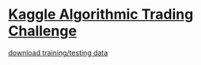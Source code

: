 # [Kaggle Algorithmic Trading Challenge](https://www.kaggle.com/c/AlgorithmicTradingChallenge)

[download training/testing data](https://www.kaggle.com/c/AlgorithmicTradingChallenge/data)
